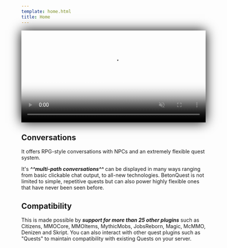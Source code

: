 ```yaml
---
template: home.html
title: Home
---
```

<div style="text-align: center;">
  <video autoplay muted loop poster="media/content/Home/OverviewVideoPreview.jpg" src="media/content/Documentation/Conversations/MenuConvIO.mp4" width="100%" style="box-shadow: 0px 0px 30px black;">
    Sorry, your browser doesn't support embedded videos.
  </video>
</div>

## Conversations
It offers RPG-style conversations with NPCs and an extremely flexible quest system.

It's _**^^multi-path conversations^^**_ can be displayed in many ways ranging from basic clickable chat output, to all-new technologies.
BetonQuest is not limited to simple, repetitive quests but can also power highly flexible ones that have never been seen before.

## Compatibility
This is made possible by _**support for more than 25 other plugins**_ such as
Citizens, MMOCore, MMOItems, MythicMobs, JobsReborn, Magic, McMMO, Denizen and Skript. You can also interact with other quest plugins
such as "Quests" to maintain compatibility with existing Quests on your server.
